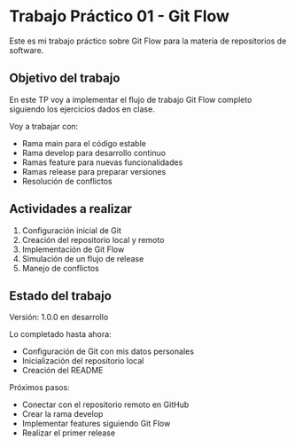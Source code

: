 # Trabajo Práctico 01 - Git Flow

Este es mi trabajo práctico sobre Git Flow para la materia de repositorios de software.

## Objetivo del trabajo

En este TP voy a implementar el flujo de trabajo Git Flow completo siguiendo los ejercicios dados en clase.

Voy a trabajar con:
- Rama main para el código estable
- Rama develop para desarrollo continuo  
- Ramas feature para nuevas funcionalidades
- Ramas release para preparar versiones
- Resolución de conflictos

## Actividades a realizar

1. Configuración inicial de Git
2. Creación del repositorio local y remoto
3. Implementación de Git Flow
4. Simulación de un flujo de release
5. Manejo de conflictos

## Estado del trabajo

Versión: 1.0.0 en desarrollo

Lo completado hasta ahora:
- Configuración de Git con mis datos personales
- Inicialización del repositorio local
- Creación del README

Próximos pasos:
- Conectar con el repositorio remoto en GitHub
- Crear la rama develop
- Implementar features siguiendo Git Flow
- Realizar el primer release
